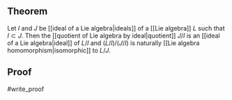## Theorem
Let $I$ and $J$ be [[ideal of a Lie algebra|ideals]] of a [[Lie algebra]] $L$ such that $I\subset J$. Then the [[quotient of Lie algebra by ideal|quotient]] $J/I$ is an [[ideal of a Lie algebra|ideal]] of $L/I$ and $(L/I)/(J/I)$ is naturally [[Lie algebra homomorphism|isomorphic]] to $L/J$. 
## Proof
#write_proof